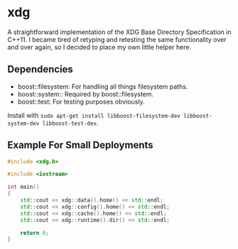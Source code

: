 # xdg

A straightforward implementation of the XDG Base Directory Specification in C++11.
I became tired of retyping and retesting the same functionality over and over again,
so I decided to place my own little helper here.

## Dependencies

 - boost::filesystem: For handling all things filesystem paths.
 - boost::system:: Required by boost::filesystem.
 - boost::test: For testing purposes obviously.

Install with `sudo apt-get install libboost-filesystem-dev libboost-system-dev libboost-test-dev`.

## Example For Small Deployments
```c++
#include <xdg.h>

#include <iostream>

int main()
{
	std::cout << xdg::data().home() << std::endl;
	std::cout << xdg::config().home() << std::endl;
	std::cout << xdg::cache().home() << std::endl;
	std::cout << xdg::runtime().dir() << std::endl;

	return 0;
}
```
